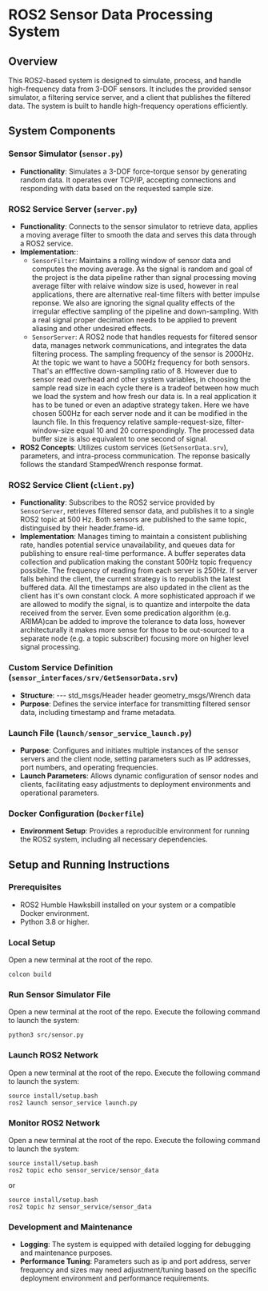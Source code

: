 # ROS2 Sensor Data Processing System

## Overview
This ROS2-based system is designed to simulate, process, and handle high-frequency data from 3-DOF sensors. It includes the provided sensor simulator, a filtering service server, and a client that publishes the filtered data. The system is built to handle high-frequency operations efficiently.

## System Components

### Sensor Simulator (`sensor.py`)
- **Functionality**: Simulates a 3-DOF force-torque sensor by generating random data. It operates over TCP/IP, accepting connections and responding with data based on the requested sample size.

### ROS2 Service Server (`server.py`)
- **Functionality**: Connects to the sensor simulator to retrieve data, applies a moving average filter to smooth the data and serves this data through a ROS2 service.
- **Implementation:**:
  - `SensorFilter`: Maintains a rolling window of sensor data and computes the moving average. As the signal is random and goal of the project is the data pipeline rather than signal processing moving average filter with relaive window size is used, however in real applications, there are alternative real-time filters with better impulse reponse. We also are ignoring the signal quality effects of the irregular effective sampling of the pipeline and down-sampling. With a real signal proper decimation needs to be applied to prevent aliasing and other undesired effects.
  - `SensorServer`: A ROS2 node that handles requests for filtered sensor data, manages network communications, and integrates the data filtering process. The sampling frequency of the sensor is 2000Hz. At the topic we want to have a 500Hz frequency for both sensors. That's an efffective down-sampling ratio of 8. However due to sensor read overhead and other system variables, in choosing the sample read size in each cycle there is a tradeof between how much we load the system and how fresh our data is. In a real application it has to be tuned or even an adaptive strategy taken. Here we have chosen 500Hz for each server node and it can be modified in the launch file. In this frequency relative sample-request-size, filter-window-size equal 10 and 20 correspondingly. The processed data buffer size is also equivalent to one second of signal.
- **ROS2 Concepts**: Utilizes custom services (`GetSensorData.srv`), parameters, and intra-process communication. The reponse basically follows the standard StampedWrench response format.

### ROS2 Service Client (`client.py`)
- **Functionality**: Subscribes to the ROS2 service provided by `SensorServer`, retrieves filtered sensor data, and publishes it to a single ROS2 topic at 500 Hz. Both sensors are published to the same topic, distinguised by their header.frame-id.
- **Implementation**: Manages timing to maintain a consistent publishing rate, handles potential service unavailability, and queues data for publishing to ensure real-time performance. A buffer seperates data collection and publication making the constant 500Hz topic frequency possible. The frequency of reading from each server is 250Hz. If server falls behind the client, the current strategy is to republish the latest buffered data. All the timestamps are also updated in the client as the client has it's own constant clock. A more sophisticated approach if we are allowed to modify the signal, is to quantize and interpolte the data received from the server. Even some predication algorithm (e.g. ARIMA)can be added to improve the tolerance to data loss, however architecturally it makes more sense for those to be out-sourced to a separate node (e.g. a topic subscriber) focusing more on higher level signal processing.

### Custom Service Definition (`sensor_interfaces/srv/GetSensorData.srv`)
- **Structure**:
--- std_msgs/Header header
geometry_msgs/Wrench data
- **Purpose**: Defines the service interface for transmitting filtered sensor data, including timestamp and frame metadata.

### Launch File (`launch/sensor_service_launch.py`)
- **Purpose**: Configures and initiates multiple instances of the sensor servers and the client node, setting parameters such as IP addresses, port numbers, and operating frequencies.
- **Launch Parameters**: Allows dynamic configuration of sensor nodes and clients, facilitating easy adjustments to deployment environments and operational parameters.

### Docker Configuration (`Dockerfile`)
- **Environment Setup**: Provides a reproducible environment for running the ROS2 system, including all necessary dependencies.

## Setup and Running Instructions

### Prerequisites
- ROS2 Humble Hawksbill installed on your system or a compatible Docker environment.
- Python 3.8 or higher.

### Local Setup
Open a new terminal at the root of the repo.
```
colcon build
```

### Run Sensor Simulator File
Open a new terminal at the root of the repo.
Execute the following command to launch the system:
```
python3 src/sensor.py
```

### Launch ROS2 Network
Open a new terminal at the root of the repo.
Execute the following command to launch the system:
```
source install/setup.bash
ros2 launch sensor_service launch.py
```

### Monitor ROS2 Network
Open a new terminal at the root of the repo.
Execute the following command to launch the system:
```
source install/setup.bash
ros2 topic echo sensor_service/sensor_data
```
or
```
source install/setup.bash
ros2 topic hz sensor_service/sensor_data
```

### Development and Maintenance
- **Logging**: The system is equipped with detailed logging for debugging and maintenance purposes.
- **Performance Tuning**: Parameters such as ip and port address, server frequency and sizes may need adjustment/tuning based on the specific deployment environment and performance requirements.

